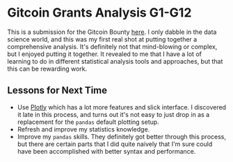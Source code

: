 # Gitcoin Grants Analysis G1-G12

This is a submission for the Gitcoin Bounty [here](https://gitcoin.co/issue/gitcoinco/skunkworks/252/100027341). I only
dabble in the data science world, and this was my first real shot at putting together a comprehensive analysis. It's
definitely not that mind-blowing or complex, but I enjoyed putting it together. It revealed to me that I have a lot of
learning to do in different statistical analysis tools and approaches, but that this can be rewarding work.

## Lessons for Next Time

* Use [Plotly](https://plotly.com/) which has a lot more features and slick interface. I discovered it late in this process, and turns out it's not easy to just drop in as a replacement for the `pandas` default plotting setup.
* Refresh and improve my statistics knowledge.
* Improve my `pandas` skills. They definitely got better through this process, but there are certain parts that I did quite naively that I'm sure could have been accomplished with better syntax and performance.